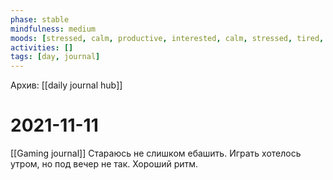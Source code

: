 ```yaml
---
phase: stable
mindfulness: medium
moods: [stressed, calm, productive, interested, calm, stressed, tired, calm]
activities: []
tags: [day, journal]
---
```

Архив: [[daily journal hub]]
# 2021-11-11
[[Gaming journal]]
Стараюсь не слишком ебашить.
Играть хотелось утром, но под вечер не так.
Хороший ритм.